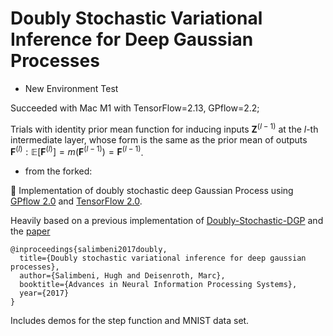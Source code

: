 # Doubly Stochastic Variational Inference for Deep Gaussian Processes
+ New Environment Test
  
Succeeded with Mac M1 with TensorFlow=2.13, GPflow=2.2;

Trials with identity prior mean function for inducing inputs $\mathbf{Z}^{(l-1)}$ at the $l$-th intermediate layer, whose form is the same as the prior mean of outputs $\mathbf{F}^{(l)}: \mathbb{E}[\mathbf{F}^{(l)}] = m(\mathbf{F}^{(l-1)})=\mathbf{F}^{(l-1)}$.

+ from the forked: 
  
🤿 Implementation of doubly stochastic deep Gaussian Process using [GPflow 2.0](https://github.com/GPflow/GPflow) and [TensorFlow 2.0](https://github.com/tensorflow/tensorflow).

Heavily based on a previous implementation of [Doubly-Stochastic-DGP](https://github.com/ICL-SML/Doubly-Stochastic-DGP) and the [paper](https://arxiv.org/abs/1705.08933)

```
@inproceedings{salimbeni2017doubly, 
  title={Doubly stochastic variational inference for deep gaussian processes}, 
  author={Salimbeni, Hugh and Deisenroth, Marc}, 
  booktitle={Advances in Neural Information Processing Systems}, 
  year={2017} 
}
```

Includes demos for the step function and MNIST data set.
